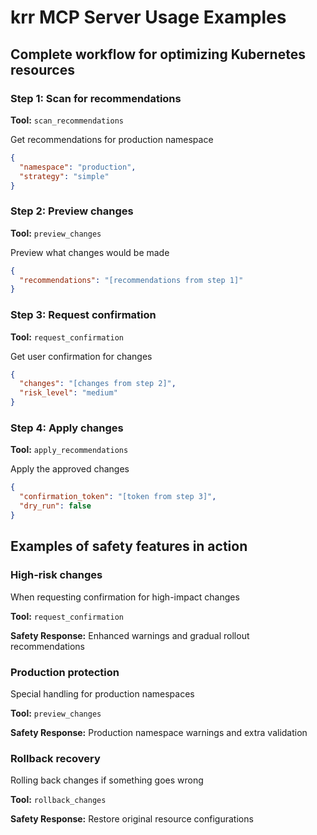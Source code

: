 # krr MCP Server Usage Examples

## Complete workflow for optimizing Kubernetes resources

### Step 1: Scan for recommendations

**Tool:** `scan_recommendations`

Get recommendations for production namespace

```json
{
  "namespace": "production",
  "strategy": "simple"
}
```

### Step 2: Preview changes

**Tool:** `preview_changes`

Preview what changes would be made

```json
{
  "recommendations": "[recommendations from step 1]"
}
```

### Step 3: Request confirmation

**Tool:** `request_confirmation`

Get user confirmation for changes

```json
{
  "changes": "[changes from step 2]",
  "risk_level": "medium"
}
```

### Step 4: Apply changes

**Tool:** `apply_recommendations`

Apply the approved changes

```json
{
  "confirmation_token": "[token from step 3]",
  "dry_run": false
}
```

## Examples of safety features in action

### High-risk changes

When requesting confirmation for high-impact changes

**Tool:** `request_confirmation`

**Safety Response:** Enhanced warnings and gradual rollout recommendations

### Production protection

Special handling for production namespaces

**Tool:** `preview_changes`

**Safety Response:** Production namespace warnings and extra validation

### Rollback recovery

Rolling back changes if something goes wrong

**Tool:** `rollback_changes`

**Safety Response:** Restore original resource configurations

